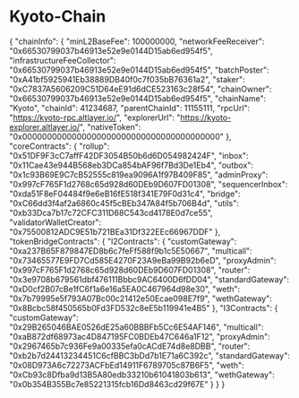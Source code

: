 # Kyoto-Chain
{
  "chainInfo": {
    "minL2BaseFee": 100000000,
    "networkFeeReceiver": "0x66530799037b46913e52e9e0144D15ab6ed954f5",
    "infrastructureFeeCollector": "0x66530799037b46913e52e9e0144D15ab6ed954f5",
    "batchPoster": "0xA41bf5925941Eb38889DB40f0c7f035bB76361a2",
    "staker": "0xC7837A5606209C51D64eE91d6dCE523163c28f54",
    "chainOwner": "0x66530799037b46913e52e9e0144D15ab6ed954f5",
    "chainName": "Kyoto",
    "chainId": 41234687,
    "parentChainId": 11155111,
    "rpcUrl": "https://kyoto-rpc.altlayer.io/",
    "explorerUrl": "https://kyoto-explorer.altlayer.io/",
    "nativeToken": "0x0000000000000000000000000000000000000000"
  },
  "coreContracts": {
    "rollup": "0x51DF9F3cC7affF42DF3054B50b6d6D054982424F",
    "inbox": "0x11Cae43e944B568eb3DCa854bAF96f7Bd3De1Eb4",
    "outbox": "0x1c93B69E9C7cB52555c819ea9096A1f97B409F85",
    "adminProxy": "0x997cF765F1d2768c65d928d60DEb9D607FD01308",
    "sequencerInbox": "0xda51F8eF04484f9e6eB16fE518f341E79F0d31c4",
    "bridge": "0xC66dd3f4af2a6860c45f5cBEb347A84f5b706B4d",
    "utils": "0xb33Dca7b17c72CFC311D68C543cd4178E0d7ce55",
    "validatorWalletCreator": "0x75500812ADC9E51b721BEa31Df322EEc66967DDF"
  },
  "tokenBridgeContracts": {
    "l2Contracts": {
      "customGateway": "0xa237B65F879847ED8b6c7feFf588f9b1c5E50667",
      "multicall": "0x73465577E9FD7Cd585E4270F23A9eBa99B92b6eD",
      "proxyAdmin": "0x997cF765F1d2768c65d928d60DEb9D607FD01308",
      "router": "0x3e9708b679561dbf476111Bbbc9AC6400D6fDD04",
      "standardGateway": "0xD0cf2B07cBe1fC6f1a6e16a5EA0C467964d98e30",
      "weth": "0x7b79995e5f793A07Bc00c21412e50Ecae098E7f9",
      "wethGateway": "0x8Bcbc58f450565b0Fd3FD532c8eE5b119941e4B5"
    },
    "l3Contracts": {
      "customGateway": "0x29B265046BAE0526dE25a60BBBFb5Cc6E54AF146",
      "multicall": "0xaB872df68973ac4D847195FC0BDEb47C646a1F12",
      "proxyAdmin": "0x2967465b7c936Fe9a00335efa0cACdE74d8e8DBB",
      "router": "0xb2b7d24413234451C6cfBBC3bDd7b1E71a6C392c",
      "standardGateway": "0x08D973A6c72273ACFbEd14911F6789705c87B6F5",
      "weth": "0xCb93c8Dfba9d13B5A80edb33210b61041803b613",
      "wethGateway": "0x0b354B355Bc7e85221315fcb16Dd8463cd29f67E"
    }
  }
}

